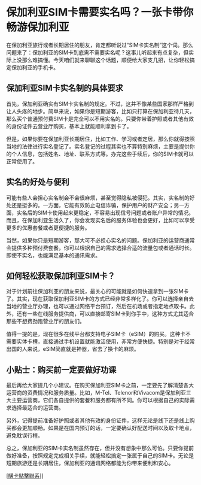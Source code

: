 # 保加利亚SIM卡需要实名吗？一张卡带你畅游保加利亚

在保加利亚旅行或者长期居住的朋友，肯定都听说过“SIM卡实名制”这个词。那么问题来了：保加利亚的SIM卡到底需不需要实名呢？这事儿听起来有点复杂，但实际上没那么难搞懂。今天咱们就来聊聊这个话题，顺便给大家支几招，让你轻松搞定保加利亚的手机卡。

## 保加利亚SIM卡实名制的具体要求

首先，保加利亚确实有SIM卡实名制的规定。不过，这并不像某些国家那样严格到让人头疼的地步。简单来说，如果你是短期游客，比如只打算在保加利亚待几天，那么买个普通预付费SIM卡是完全可以不用实名的。只要你带着护照或者其他有效的身份证件去营业厅购买，基本上就能顺利拿到卡了。

但是，如果你要在保加利亚长期居住，比如工作、学习或者定居，那么你就得按照当地的法律进行实名登记了。实名登记的过程其实也不算特别麻烦，主要是提供你的个人信息，包括姓名、地址、联系方式等。办完这些手续后，你的SIM卡就可以正常使用了。

## 实名的好处与便利

可能有些人会担心实名制会不会很麻烦，甚至觉得隐私被侵犯。其实，实名制的好处还是挺多的。一方面，它能有效防止电信诈骗，保护用户的财产安全；另一方面，实名后的SIM卡使用起来更稳定，不容易出现信号问题或者账户异常的情况。而且，在保加利亚生活久了，你会发现实名后的服务体验也会更好，比如可以享受更多的优惠套餐或者更便捷的服务。

当然，如果你只是短期游客，那大可不必担心实名的问题。保加利亚的运营商通常会提供多种预付费套餐，你可以根据自己的需求选择合适的流量包或者通话时长。即使不实名，也能满足基本的通讯需求。

## 如何轻松获取保加利亚SIM卡？

对于计划前往保加利亚的朋友来说，最关心的可能就是如何快速拿到一张SIM卡了。其实，现在获取保加利亚SIM卡的方式已经非常多样化了。你可以选择亲自去当地的营业厅办理，也可以通过网络平台预订，然后在机场或者指定地点取卡。此外，还有一些在线服务提供商，可以直接邮寄SIM卡到你手中，这种方式尤其适合那些不想费劲跑营业厅的朋友们。

值得一提的是，现在很多在线平台都支持电子SIM卡（eSIM）的购买。这种卡不需要实体卡槽，直接通过手机设置就能激活使用，非常方便快捷。特别是对于经常出国的人来说，eSIM简直就是神器，省去了换卡的麻烦。

## 小贴士：购买前一定要做好功课

最后再给大家提几个小建议。在购买保加利亚SIM卡之前，一定要先了解清楚各大运营商的资费情况和服务质量。比如，M-Tel、Telenor和Vivacom是保加利亚三大主要运营商，它们各自提供的套餐和服务都有所不同。你可以根据自己的实际需求选择最适合的运营商。

另外，记得提前准备好护照或者其他有效的身份证件，这样无论是线下还是线上购买都会更加顺畅。如果是在国内预订的话，一定要确认好配送时间以及取卡地点，避免耽误行程。

总之，保加利亚的SIM卡实名制虽然存在，但并没有想象中那么可怕。只要你提前做好准备，按照规定完成相关手续，就能轻松搞定一张属于自己的SIM卡。无论是短期旅游还是长期居住，保加利亚的通讯网络都能为你带来便利和安心。

[[購卡點擊聯系](https://t.me/s/esim1088)]]